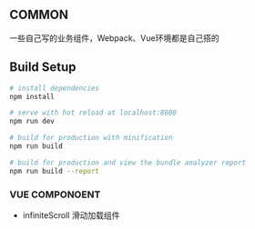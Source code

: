 ## COMMON

一些自己写的业务组件，Webpack、Vue环境都是自己搭的

## Build Setup

```bash
# install dependencies
npm install

# serve with hot reload at localhost:8080
npm run dev

# build for production with minification
npm run build

# build for production and view the bundle analyzer report
npm run build --report
```

### VUE COMPONOENT

- infiniteScroll 滑动加载组件

